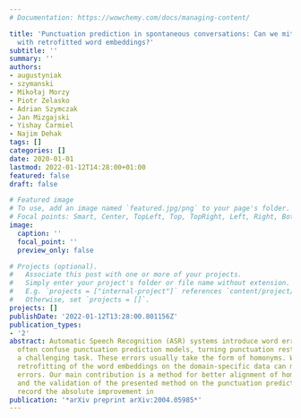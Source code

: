```yaml
---
# Documentation: https://wowchemy.com/docs/managing-content/

title: 'Punctuation prediction in spontaneous conversations: Can we mitigate asr errors
  with retrofitted word embeddings?'
subtitle: ''
summary: ''
authors:
- augustyniak
- szymanski
- Mikołaj Morzy
- Piotr Zelasko
- Adrian Szymczak
- Jan Mizgajski
- Yishay Carmiel
- Najim Dehak
tags: []
categories: []
date: 2020-01-01
lastmod: 2022-01-12T14:28:00+01:00
featured: false
draft: false

# Featured image
# To use, add an image named `featured.jpg/png` to your page's folder.
# Focal points: Smart, Center, TopLeft, Top, TopRight, Left, Right, BottomLeft, Bottom, BottomRight.
image:
  caption: ''
  focal_point: ''
  preview_only: false

# Projects (optional).
#   Associate this post with one or more of your projects.
#   Simply enter your project's folder or file name without extension.
#   E.g. `projects = ["internal-project"]` references `content/project/deep-learning/index.md`.
#   Otherwise, set `projects = []`.
projects: []
publishDate: '2022-01-12T13:28:00.801156Z'
publication_types:
- '2'
abstract: Automatic Speech Recognition (ASR) systems introduce word errors, which
  often confuse punctuation prediction models, turning punctuation restoration into
  a challenging task. These errors usually take the form of homonyms. We show how
  retrofitting of the word embeddings on the domain-specific data can mitigate ASR
  errors. Our main contribution is a method for better alignment of homonym embeddings
  and the validation of the presented method on the punctuation prediction task. We
  record the absolute improvement in
publication: '*arXiv preprint arXiv:2004.05985*'
---
```

